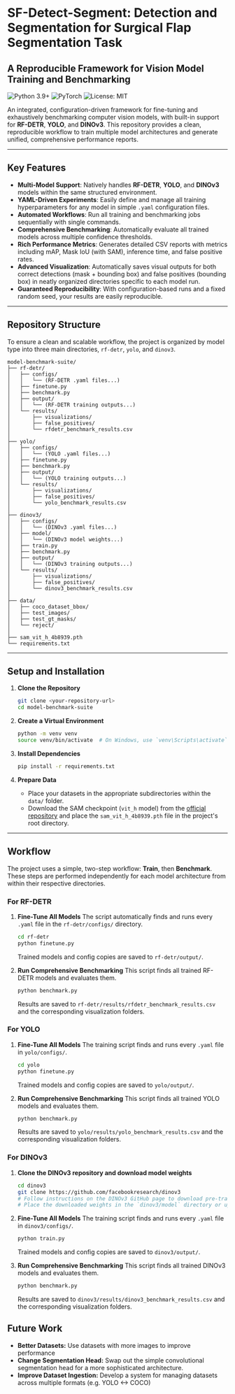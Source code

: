 # SF-Detect-Segment: Detection and Segmentation for Surgical Flap Segmentation Task

## A Reproducible Framework for Vision Model Training and Benchmarking

![Python 3.9+](https://img.shields.io/badge/python-3.9+-blue.svg)
![PyTorch](https://img.shields.io/badge/PyTorch-%23EE4C2C.svg?style=flat&logo=PyTorch&logoColor=white)
![License: MIT](https://img.shields.io/badge/License-MIT-yellow.svg)

An integrated, configuration-driven framework for fine-tuning and exhaustively benchmarking computer vision models, with built-in support for **RF-DETR**, **YOLO**, and **DINOv3**. This repository provides a clean, reproducible workflow to train multiple model architectures and generate unified, comprehensive performance reports.

---

## Key Features

* **Multi-Model Support**: Natively handles **RF-DETR**, **YOLO**, and **DINOv3** models within the same structured environment.
* **YAML-Driven Experiments**: Easily define and manage all training hyperparameters for any model in simple `.yaml` configuration files.
* **Automated Workflows**: Run all training and benchmarking jobs sequentially with single commands.
* **Comprehensive Benchmarking**: Automatically evaluate all trained models across multiple confidence thresholds.
* **Rich Performance Metrics**: Generates detailed CSV reports with metrics including mAP, Mask IoU (with SAM), inference time, and false positive rates.
* **Advanced Visualization**: Automatically saves visual outputs for both correct detections (mask + bounding box) and false positives (bounding box) in neatly organized directories specific to each model run.
* **Guaranteed Reproducibility**: With configuration-based runs and a fixed random seed, your results are easily reproducible.

---

## Repository Structure

To ensure a clean and scalable workflow, the project is organized by model type into three main directories, `rf-detr`, `yolo`, and `dinov3`.

```
model-benchmark-suite/
├── rf-detr/
│   ├── configs/
│   │   └── (RF-DETR .yaml files...)
│   ├── finetune.py
│   ├── benchmark.py
│   ├── output/
│   │   └── (RF-DETR training outputs...)
│   └── results/
│       ├── visualizations/
│       ├── false_positives/
│       └── rfdetr_benchmark_results.csv
│
├── yolo/
│   ├── configs/
│   │   └── (YOLO .yaml files...)
│   ├── finetune.py
│   ├── benchmark.py
│   ├── output/
│   │   └── (YOLO training outputs...)
│   └── results/
│       ├── visualizations/
│       ├── false_positives/
│       └── yolo_benchmark_results.csv
│
├── dinov3/
│   ├── configs/
│   │   └── (DINOv3 .yaml files...)
│   ├── model/
│   │   └── (DINOv3 model weights...)
│   ├── train.py
│   ├── benchmark.py
│   ├── output/
│   │   └── (DINOv3 training outputs...)
│   └── results/
│       ├── visualizations/
│       ├── false_positives/
│       └── dinov3_benchmark_results.csv
│
├── data/
│   ├── coco_dataset_bbox/
│   ├── test_images/
│   ├── test_gt_masks/
│   └── reject/
│
├── sam_vit_h_4b8939.pth
└── requirements.txt
```

---

## Setup and Installation

1.  **Clone the Repository**
    ```bash
    git clone <your-repository-url>
    cd model-benchmark-suite
    ```

2.  **Create a Virtual Environment**
    ```bash
    python -m venv venv
    source venv/bin/activate  # On Windows, use `venv\Scripts\activate`
    ```

3.  **Install Dependencies**
    ```bash
    pip install -r requirements.txt
    ```

4.  **Prepare Data**
    * Place your datasets in the appropriate subdirectories within the `data/` folder.
    * Download the SAM checkpoint (`vit_h` model) from the [official repository](https://github.com/facebookresearch/segment-anything?tab=readme-ov-file#model-checkpoints) and place the `sam_vit_h_4b8939.pth` file in the project's root directory.

---

## Workflow

The project uses a simple, two-step workflow: **Train**, then **Benchmark**. These steps are performed independently for each model architecture from within their respective directories.

### For RF-DETR

1.  **Fine-Tune All Models**
    The script automatically finds and runs every `.yaml` file in the `rf-detr/configs/` directory.
    ```bash
    cd rf-detr
    python finetune.py
    ```
    Trained models and config copies are saved to `rf-detr/output/`.

2.  **Run Comprehensive Benchmarking**
    This script finds all trained RF-DETR models and evaluates them.
    ```bash
    python benchmark.py
    ```
    Results are saved to `rf-detr/results/rfdetr_benchmark_results.csv` and the corresponding visualization folders.

### For YOLO

1.  **Fine-Tune All Models**
    The training script finds and runs every `.yaml` file in `yolo/configs/`.
    ```bash
    cd yolo
    python finetune.py
    ```
    Trained models and config copies are saved to `yolo/output/`.

2.  **Run Comprehensive Benchmarking**
    This script finds all trained YOLO models and evaluates them.
    ```bash
    python benchmark.py
    ```
    Results are saved to `yolo/results/yolo_benchmark_results.csv` and the corresponding visualization folders.

### For DINOv3

1.  **Clone the DINOv3 repository and download model weights**
    ```bash
    cd dinov3
    git clone https://github.com/facebookresearch/dinov3
    # Follow instructions on the DINOv3 GitHub page to download pre-trained model weights.
    # Place the downloaded weights in the `dinov3/model` directory or update the finetune script path accordingly.
    ```

2.  **Fine-Tune All Models**
    The training script finds and runs every `.yaml` file in `dinov3/configs/`.
    ```bash
    python train.py
    ```
    Trained models and config copies are saved to `dinov3/output/`.

3.  **Run Comprehensive Benchmarking**
    This script finds all trained DINOv3 models and evaluates them.
    ```bash
    python benchmark.py
    ```
    Results are saved to `dinov3/results/dinov3_benchmark_results.csv` and the corresponding visualization folders.

## Future Work

* **Better Datasets:** Use datasets with more images to improve performance
* **Change Segmentation Head:** Swap out the simple convolutional segmentation head for a more sophisticated architecture.
* **Improve Dataset Ingestion:** Develop a system for managing datasets across multiple formats (e.g. YOLO <-> COCO)
